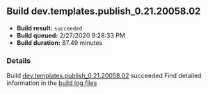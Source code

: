 ## Build dev.templates.publish_0.21.20058.02
- **Build result:** `succeeded`
- **Build queued:** 2/27/2020 9:28:33 PM
- **Build duration:** 87.49 minutes
### Details
Build [dev.templates.publish_0.21.20058.02](https://winappstudio.visualstudio.com/web/build.aspx?pcguid=a4ef43be-68ce-4195-a619-079b4d9834c2&builduri=vstfs%3a%2f%2f%2fBuild%2fBuild%2f33043) succeeded
Find detailed information in the [build log files]()

